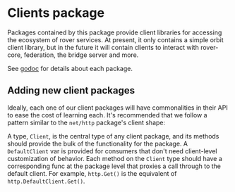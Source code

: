 # Clients package

Packages contained by this package provide client libraries for accessing the ecosystem of rover services.  At present, it only contains a simple orbit client library, but in the future it will contain clients to interact with rover-core, federation, the bridge server and more.

See [godoc](https://godoc.org/github.com/rover/go/clients) for details about each package.

## Adding new client packages

Ideally, each one of our client packages will have commonalities in their API to ease the cost of learning each.  It's recommended that we follow a pattern similar to the `net/http` package's client shape:

A type, `Client`, is the central type of any client package, and its methods should provide the bulk of the functionality for the package.  A `DefaultClient` var is provided for consumers that don't need client-level customization of behavior.  Each method on the `Client` type should have a corresponding func at the package level that proxies a call through to the default client.  For example, `http.Get()` is the equivalent of `http.DefaultClient.Get()`.